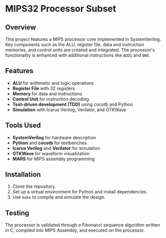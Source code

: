 # MIPS32 Processor Subset

## Overview

This project features a MIPS processor core implemented in SystemVerilog. Key components such as the ALU, register file, data and instruction memories, and control units are created and integrated. The processor's functionality is enhanced with additional instructions like `ADDI` and `BNE`.

## Features

* **ALU** for arithmetic and logic operations
* **Register File** with 32 registers
* **Memory** for data and instructions
* **Control Unit** for instruction decoding
* **Test-driven development (TDD)** using cocotb and Python
* **Simulation** with Icarus Verilog, Verilator, and GTKWave

## Tools Used

* **SystemVerilog** for hardware description
* **Python** and **cocotb** for testbenches
* **Icarus Verilog** and **Verilator** for simulation
* **GTKWave** for waveform visualization
* **MARS** for MIPS assembly programming

## Installation

1. Clone the repository.
2. Set up a virtual environment for Python and install dependencies.
3. Use `make` to compile and simulate the design.

## Testing

The processor is validated through a Fibonacci sequence algorithm written in C, compiled into MIPS Assembly, and executed on the processor.

